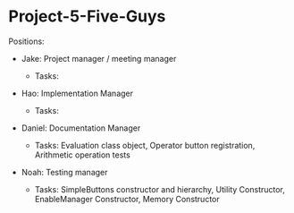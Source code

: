 # Project-5-Five-Guys

Positions:

- Jake: Project manager / meeting manager
  - Tasks: 
- Hao: Implementation Manager
  - Tasks: 
- Daniel: Documentation Manager
  - Tasks: Evaluation class object, Operator button registration, Arithmetic operation tests

- Noah: Testing manager
  - Tasks: SimpleButtons constructor and hierarchy, Utility Constructor, EnableManager Constructor, Memory Constructor
